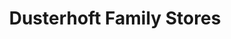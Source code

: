 ---
title: "Dusterhoft Family Stores"
url: /grand-forks/dusterhoft-family-stores/
shop: Lebensmittel
---